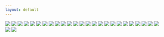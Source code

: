 ```yaml
---
layout: default
---
```


<img src="img/iphoneography/danlubbers-iphoneography-portfolio-1.jpg" data-title="" data-subtitle="" />
<img src="img/iphoneography/danlubbers-iphoneography-portfolio-2.jpg" data-title="" data-subtitle="" />
<img src="img/iphoneography/danlubbers-iphoneography-portfolio-3.jpg" data-title="" data-subtitle="" />
<img src="img/iphoneography/danlubbers-iphoneography-portfolio-4.jpg" data-title="" data-subtitle="" />
<img src="img/iphoneography/danlubbers-iphoneography-portfolio-5.jpg" data-title="" data-subtitle="" />
<img src="img/iphoneography/danlubbers-iphoneography-portfolio-6.jpg" data-title="" data-subtitle="" />
<img src="img/iphoneography/danlubbers-iphoneography-portfolio-7.jpg" data-title="" data-subtitle="" />
<img src="img/iphoneography/danlubbers-iphoneography-portfolio-8.jpg" data-title="" data-subtitle="" />
<img src="img/iphoneography/danlubbers-iphoneography-portfolio-9.jpg" data-title="" data-subtitle="" />
<img src="img/iphoneography/danlubbers-iphoneography-portfolio-10.jpg" data-title="" data-subtitle="" />
<img src="img/iphoneography/danlubbers-iphoneography-portfolio-11.jpg" data-title="" data-subtitle="" />
<img src="img/iphoneography/danlubbers-iphoneography-portfolio-12.jpg" data-title="" data-subtitle="" />
<img src="img/iphoneography/danlubbers-iphoneography-portfolio-13.jpg" data-title="" data-subtitle="" />
<img src="img/iphoneography/danlubbers-iphoneography-portfolio-14.jpg" data-title="" data-subtitle="" />
<img src="img/iphoneography/danlubbers-iphoneography-portfolio-15.jpg" data-title="" data-subtitle="" />
<img src="img/iphoneography/danlubbers-iphoneography-portfolio-16.jpg" data-title="" data-subtitle="" />
<img src="img/iphoneography/danlubbers-iphoneography-portfolio-17.jpg" data-title="" data-subtitle="" />
<img src="img/iphoneography/danlubbers-iphoneography-portfolio-18.jpg" data-title="" data-subtitle="" />
<img src="img/iphoneography/danlubbers-iphoneography-portfolio-19.jpg" data-title="" data-subtitle="" />
<img src="img/iphoneography/danlubbers-iphoneography-portfolio-20.jpg" data-title="" data-subtitle="" />
<img src="img/iphoneography/danlubbers-iphoneography-portfolio-21.jpg" data-title="" data-subtitle="" />
<img src="img/iphoneography/danlubbers-iphoneography-portfolio-22.jpg" data-title="" data-subtitle="" />
<img src="img/iphoneography/danlubbers-iphoneography-portfolio-23.jpg" data-title="" data-subtitle="" />
<img src="img/iphoneography/danlubbers-iphoneography-portfolio-24.jpg" data-title="" data-subtitle="" />
<img src="img/iphoneography/danlubbers-iphoneography-portfolio-25.jpg" data-title="" data-subtitle="" />
<img src="img/iphoneography/danlubbers-iphoneography-portfolio-26.jpg" data-title="" data-subtitle="" />
<img src="img/iphoneography/danlubbers-iphoneography-portfolio-27.jpg" data-title="" data-subtitle="" />